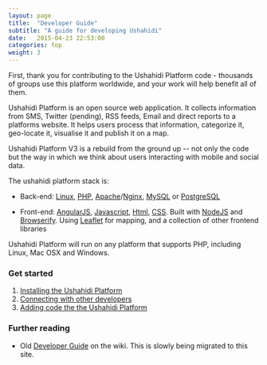 ```yaml
---
layout: page
title:  "Developer Guide"
subtitle: "A guide for developing Ushahidi"
date:   2015-04-23 22:53:00
categories: top
weight: 3
---
```


First, thank you for contributing to the Ushahidi Platform code - thousands of
groups use this platform worldwide, and your work will help benefit all of
them.

Ushahidi Platform is an open source web application. It collects information
from SMS, Twitter (pending), RSS feeds, Email and direct reports to a
platforms website. It helps users process that information, categorize it,
geo-locate it, visualise it and publish it on a map.

Ushahidi Platform V3 is a rebuild from the ground up -- not only the code but
the way in which we think about users interacting with mobile and social data.

The ushahidi platform stack is:

  * Back-end: [Linux](http://en.wikipedia.org/wiki/Linux), [PHP](https://php.net), [Apache](http://httpd.apache.org/)/[Nginx](http://wiki.nginx.org/Main), [MySQL](http://www.mysql.com) or [PostgreSQL](http://www.postgresql.org)

  * Front-end: [AngularJS](https://angularjs.org), [Javascript](http://en.wikipedia.org/wiki/JavaScript), [Html](http://en.wikipedia.org/wiki/HTML), [CSS](http://en.wikipedia.org/wiki/Cascading_Style_Sheets). Built with [NodeJS](http://nodejs.org) and [Browserify](http://browserify.org/). Using [Leaflet](http://leafletjs.com) for mapping, and a collection of other frontend libraries

Ushahidi Platform will run on any platform that supports PHP, including Linux,
Mac OSX and Windows.

### Get started

  1. [Installing the Ushahidi Platform](/install/)
  2. [Connecting with other developers](/get-involved.html)
  3. [Adding code the the Ushahidi Platform](/developer-guide/adding-code.html)

### Further reading

- Old [Developer Guide](https://wiki.ushahidi.com/display/WIKI/Ushahidi+v3.x+-+Developer+Guide) on the wiki. This is slowly being migrated to this site.